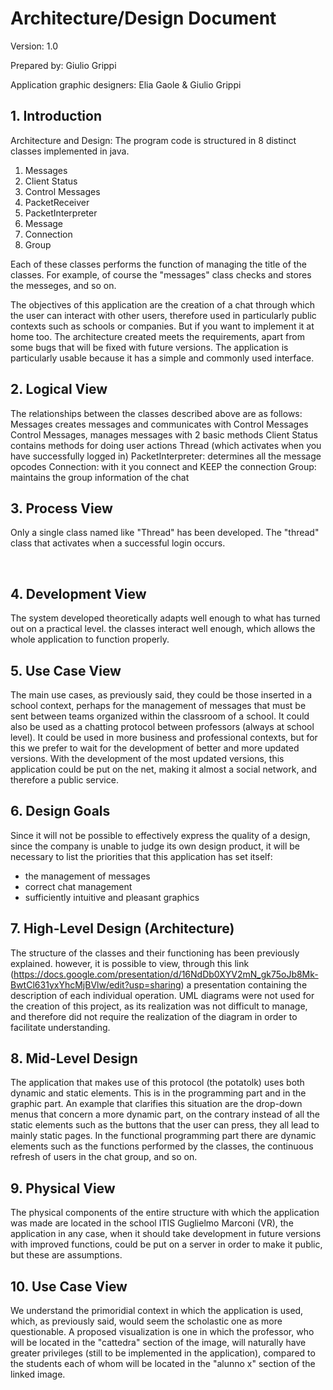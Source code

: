 # Architecture/Design Document

Version: 1.0

Prepared by: Giulio Grippi

Application graphic designers: Elia Gaole & Giulio Grippi




## 1. Introduction


Architecture and Design:
The program code is structured in 8 distinct classes implemented in java. 
1. Messages 
2. Client Status 
3. Control Messages 
4. PacketReceiver 
5. PacketInterpreter 
6. Message 
7. Connection 
8. Group

Each of these classes performs the function of managing the title of the classes.
For example, of course the "messages" class checks and stores the messeges, and so on.

The objectives of this application are the creation of a chat through which the user can interact with other users, therefore used in particularly public contexts such as schools or companies. But if you want to implement it at home too.
The architecture created meets the requirements, apart from some bugs that will be fixed with future versions.
The application is particularly usable because it has a simple and commonly used interface.



## 2. Logical View 
The relationships between the classes described above are as follows:
Messages creates messages and communicates with Control Messages
Control Messages, manages messages with 2 basic methods
Client Status contains methods for doing user actions
Thread (which activates when you have successfully logged in)
PacketInterpreter: determines all the message opcodes
Connection: with it you connect and KEEP the connection
Group: maintains the group information of the chat




## 3. Process View

Only a single class named like "Thread" has been developed.
The "thread" class that activates when a successful login occurs.


​    
## 4. Development View
The system developed theoretically adapts well enough to what has turned out on a practical level.
the classes interact well enough, which allows the whole application to function properly.
    
## 5. Use Case View 
The main use cases,
as previously said, they could be those inserted in a school context, perhaps for the management of messages that must be sent between teams organized within the classroom of a school.
It could also be used as a chatting protocol between professors (always at school level).
It could be used in more business and professional contexts, but for this we prefer to wait for the development of better and more updated versions.
With the development of the most updated versions, this application could be put on the net, making it almost a social network, and therefore a public service.



## 6. Design Goals


Since it will not be possible to effectively express the quality of a design,
since the company is unable to judge its own design product,
it will be necessary to list the priorities that this application has set itself:
  - the management of messages
  - correct chat management
  - sufficiently intuitive and pleasant graphics



## 7. High-Level Design (Architecture)

The structure of the classes and their functioning has been previously explained.
however, it is possible to view, through this link (https://docs.google.com/presentation/d/16NdDb0XYV2mN_gk75oJb8Mk-BwtCl631yxYhcMjBVlw/edit?usp=sharing) a presentation containing the description of each individual operation.
UML diagrams were not used for the creation of this project, as its realization was not difficult to manage, and therefore did not require the realization of the diagram in order to facilitate understanding.




## 8. Mid-Level Design

The application that makes use of this protocol (the potatolk) uses both dynamic and static elements. This is in the programming part and in the graphic part.
An example that clarifies this situation are the drop-down menus that concern a more dynamic part, on the contrary instead of all the static elements such as the buttons that the user can press, they all lead to mainly static pages.
In the functional programming part there are dynamic elements such as the functions performed by the classes, the continuous refresh of users in the chat group, and so on.



## 9. Physical View

The physical components of the entire structure with which the application was made are located in the school
ITIS Guglielmo Marconi (VR), the application in any case, when it should take development in future versions with improved functions, could be put on a server in order to make it public, but these are assumptions.




## 10. Use Case View

We understand the primoridial context in which the application is used, which, as previously said, would seem the scholastic one as more questionable.
A proposed visualization is one in which the professor, who will be located in the "cattedra" section of the image, will naturally have greater privileges (still to be implemented in the application), compared to the students each of whom will be located in the "alunno x" section of the linked image.
